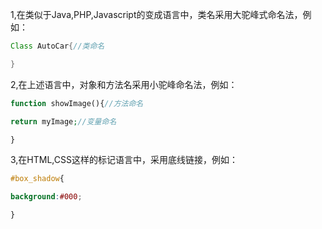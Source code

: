 1,在类似于Java,PHP,Javascript的变成语言中，类名采用大驼峰式命名法，例如：

```java
Class AutoCar{//类命名

}
```

2,在上述语言中，对象和方法名采用小驼峰命名法，例如：

```php
function showImage(){//方法命名

return myImage;//变量命名

}
```

3,在HTML,CSS这样的标记语言中，采用底线链接，例如：

```css
#box_shadow{

background:#000;

}
```
